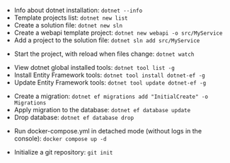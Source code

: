 * Info about dotnet installation: `dotnet --info`
* Template projects list: `dotnet new list`
* Create a solution file: `dotnet new sln`
* Create a webapi template project: `dotnet new webapi -o src/MyService`
* Add a project to the solution file: `dotnet sln add src/MyService`

- Start the project, with reload when files change: `dotnet watch`

* View dotnet global installed tools: `dotnet tool list -g`
* Install Entity Framework tools: `dotnet tool install dotnet-ef -g`
* Update Entity Framework tools: `dotnet tool update dotnet-ef -g`

- Create a migration: `dotnet ef migrations add "InitialCreate" -o Migrations`
- Apply migration to the database: `dotnet ef database update`
- Drop database: `dotnet ef database drop`

* Run docker-compose.yml in detached mode (without logs in the console): `docker compose up -d`

- Initialize a git repository: `git init`